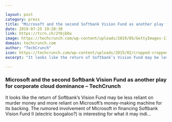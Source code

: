 ```yaml
---

layout: post
category: press
title: "Microsoft and the second Softbank Vision Fund as another play for corporate cloud dominance"
date: 2019-07-25 19:20:30
link: https://tcrn.ch/2YbjbOx
image: https://techcrunch.com/wp-content/uploads/2019/05/GettyImages-1142417807.jpg?w=600
domain: techcrunch.com
author: "TechCrunch"
icon: https://techcrunch.com/wp-content/uploads/2015/02/cropped-cropped-favicon-gradient.png?w=180
excerpt: "It looks like the return of Softbank’s Vision Fund may be less reliant on murder money and more reliant on Microsoft’s money-making machine for its backing. The rumored involvement of Microsoft in financing Softbank Vision Fund II (electric boogaloo?) is interesting for what it may indi…"

---
```


### Microsoft and the second Softbank Vision Fund as another play for corporate cloud dominance – TechCrunch

It looks like the return of Softbank’s Vision Fund may be less reliant on murder money and more reliant on Microsoft’s money-making machine for its backing. The rumored involvement of Microsoft in financing Softbank Vision Fund II (electric boogaloo?) is interesting for what it may indi…